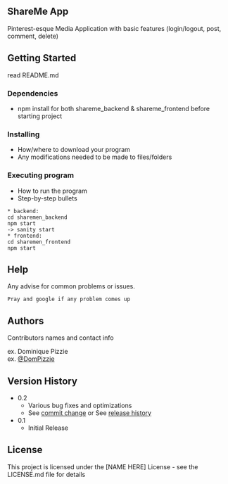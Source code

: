 ## ShareMe App
Pinterest-esque Media Application with basic features 
(login/logout, post, comment, delete)

## Getting Started
read README.md
### Dependencies

* npm install for both shareme_backend & shareme_frontend before starting project

### Installing

* How/where to download your program
* Any modifications needed to be made to files/folders

### Executing program

* How to run the program
* Step-by-step bullets
```
* backend: 
cd sharemen_backend
npm start 
-> sanity start 
* frontend: 
cd sharemen_frontend
npm start 
```

## Help

Any advise for common problems or issues.
```
Pray and google if any problem comes up
```

## Authors

Contributors names and contact info

ex. Dominique Pizzie  
ex. [@DomPizzie](https://twitter.com/dompizzie)

## Version History

* 0.2
    * Various bug fixes and optimizations
    * See [commit change]() or See [release history]()
* 0.1
    * Initial Release

## License

This project is licensed under the [NAME HERE] License - see the LICENSE.md file for details
